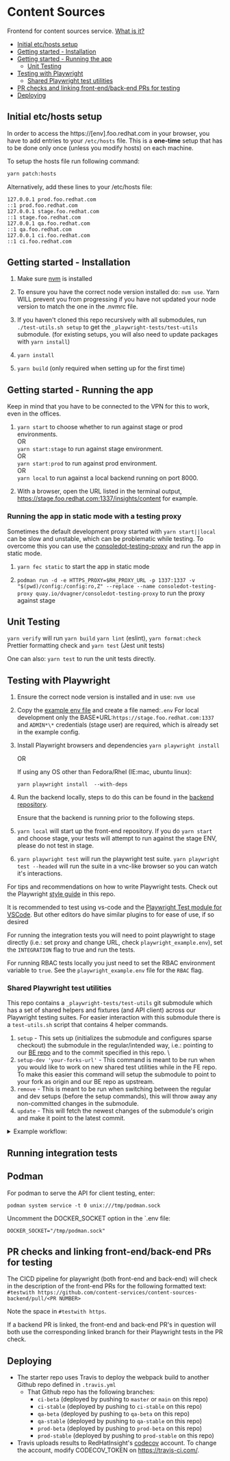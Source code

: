 # Content Sources

Frontend for content sources service. [What is it?](https://github.com/content-services/content-sources-backend?tab=readme-ov-file#what-is-it)

<!--toc:start-->

- [Initial etc/hosts setup](#initial-etchosts-setup)
- [Getting started - Installation](#getting-started-installation)
- [Getting started - Running the app](#getting-started-running-the-app)
  - [Unit Testing](#unit-testing)
- [Testing with Playwright](#testing-with-playwright)
  - [Shared Playwright test utilities](#shared-playwright-test-utilities)
- [PR checks and linking front-end/back-end PRs for testing](#pr-checks-and-linking-front-endback-end-prs-for-testing)
- [Deploying](#deploying)
<!--toc:end-->

## Initial etc/hosts setup

In order to access the https://[env].foo.redhat.com in your browser, you have to add entries to your `/etc/hosts` file. This is a **one-time** setup that has to be done only once (unless you modify hosts) on each machine.

To setup the hosts file run following command:

```bash
yarn patch:hosts
```

Alternatively, add these lines to your /etc/hosts file:

```
127.0.0.1 prod.foo.redhat.com
::1 prod.foo.redhat.com
127.0.0.1 stage.foo.redhat.com
::1 stage.foo.redhat.com
127.0.0.1 qa.foo.redhat.com
::1 qa.foo.redhat.com
127.0.0.1 ci.foo.redhat.com
::1 ci.foo.redhat.com
```

## Getting started - Installation

1. Make sure [nvm](https://github.com/nvm-sh/nvm) is installed

2. To ensure you have the correct node version installed do: `nvm use`.
   Yarn WILL prevent you from progressing if you have not updated your node version to match the one in the .nvmrc file.

3. If you haven't cloned this repo recursively with all submodules, run `./test-utils.sh setup` to get the `_playwright-tests/test-utils` submodule. (for existing setups, you will also need to update packages with `yarn install`)

4. `yarn install`

5. `yarn build` (only required when setting up for the first time)

## Getting started - Running the app

Keep in mind that you have to be connected to the VPN for this to work, even in the offices.

1. `yarn start` to choose whether to run against stage or prod environments. <br/>
   OR <br/>
   `yarn start:stage` to run against stage environment. <br/>
   OR <br/>
   `yarn start:prod` to run against prod environment. <br/>
   OR <br/>
   `yarn local` to run against a local backend running on port 8000.<br/>

2. With a browser, open the URL listed in the terminal output, <https://stage.foo.redhat.com:1337/insights/content> for example.

### Running the app in static mode with a testing proxy

Sometimes the default development proxy started with `yarn start||local` can be
slow and unstable, which can be problematic while testing. To overcome this you
can use the [consoledot-testing-proxy](https://github.com/dvagner/consoledot-testing-proxy)
and run the app in static mode.

1. `yarn fec static` to start the app in static mode

2. `podman run -d -e HTTPS_PROXY=$RH_PROXY_URL -p 1337:1337 -v "$(pwd)/config:/config:ro,Z" --replace --name consoledot-testing-proxy quay.io/dvagner/consoledot-testing-proxy` to run the proxy against stage

## Unit Testing

`yarn verify` will run `yarn build` `yarn lint` (eslint), `yarn format:check` Prettier formatting check and `yarn test` (Jest unit tests)

One can also: `yarn test` to run the unit tests directly.

## Testing with Playwright

1. Ensure the correct node version is installed and in use: `nvm use`

2. Copy the [example env file](playwright_example.env) and create a file named:`.env`
   For local development only the BASE*URL:`https://stage.foo.redhat.com:1337` and `ADMIN*\*` credentials (stage user) are required, which is already set in the example config.

3. Install Playwright browsers and dependencies
   `yarn playwright install`

   OR

   If using any OS other than Fedora/Rhel (IE:mac, ubuntu linux):

   `yarn playwright install  --with-deps`

4. Run the backend locally, steps to do this can be found in the [backend repository](https://github.com/content-services/content-sources-backend).

   Ensure that the backend is running prior to the following steps.

5. `yarn local` will start up the front-end repository. If you do `yarn start` and choose stage, your tests will attempt to run against the stage ENV, please do not test in stage.

6. `yarn playwright test` will run the playwright test suite. `yarn playwright test --headed` will run the suite in a vnc-like browser so you can watch it's interactions.

For tips and recommendations on how to write Playwright tests. Check out the Playwright [style guide](/_playwright-tests/style_guide.md) in this repo.

It is recommended to test using vs-code and the [Playwright Test module for VSCode](https://marketplace.visualstudio.com/items?itemName=ms-playwright.playwright). But other editors do have similar plugins to for ease of use, if so desired

For running the integration tests you will need to point playwright to stage directly (i.e.: set proxy and change URL, check `playwright_example.env`), set the `INTEGRATION` flag to true and run the tests.

For running RBAC tests locally you just need to set the RBAC environment variable to `true`. See the `playwright_example.env` file for the `RBAC` flag.

### Shared Playwright test utilities

This repo contains a `_playwright-tests/test-utils` git submodule which has a set of shared helpers and fixtures (and API client) across our Playwright testing suites.
For easier interaction with this submodule there is a `test-utils.sh` script that contains 4 helper commands.

1. `setup` - This sets up (initializes the submodule and configures sparse checkout) the submodule in the regular/intended way, i.e.: pointing to our [BE repo](https://github.com/content-services/content-sources-backend) and to the commit specified in this repo. \
2. `setup-dev 'your-forks-url'` - This command is meant to be run when you would like to work on new shared test utilities while in the FE repo. To make this easier this command will setup the submodule to point to your fork as origin and our BE repo as upstream.
3. `remove` - This is meant to be run when switching between the regular and dev setups (before the setup commands), this will throw away any non-committed changes in the submodule.
4. `update` - This will fetch the newest changes of the submodule's origin and make it point to the latest commit.

<details>

  <summary>Example workflow:</summary>

_I am using the regular submodule setup. When working on new tests I thought of a new handy helper and want to add it as a shared one. \
 For that I want to work on my fork of our BE repo, so I run the `./test-utils.sh remove` and `./test-utils setup-dev 'my.forks.url'` commands. \
 Then I finish the helper, push those changes to my fork and make a PR from there (switch to the git context of the BE repo by entering the `_playwright-tests/test-utils` directory). \
 After that I make a FE draft PR and return back to the regular submodule setup by running `./test-utils.sh remove` and `./test-utils setup`. \
 When the BE PR merges I will update the FE PR to point to the newest changes in the BE by running `./test-utils.sh update` and committing, then make it ready for review!_

</details>

## Running integration tests

## Podman

For podman to serve the API for client testing, enter:

```
podman system service -t 0 unix:///tmp/podman.sock
```

Uncomment the DOCKER_SOCKET option in the `.env file:

```
DOCKER_SOCKET="/tmp/podman.sock"
```

## PR checks and linking front-end/back-end PRs for testing

The CICD pipeline for playwright (both front-end and back-end) will check in the description of the front-end PRs for the following formatted text:
`#testwith https://github.com/content-services/content-sources-backend/pull/<PR NUMBER>`

Note the space in `#testwith https`.

If a backend PR is linked, the front-end and back-end PR's in question will both use the corresponding linked branch for their Playwright tests in the PR check.

## Deploying

- The starter repo uses Travis to deploy the webpack build to another Github repo defined in `.travis.yml`
  - That Github repo has the following branches:
    - `ci-beta` (deployed by pushing to `master` or `main` on this repo)
    - `ci-stable` (deployed by pushing to `ci-stable` on this repo)
    - `qa-beta` (deployed by pushing to `qa-beta` on this repo)
    - `qa-stable` (deployed by pushing to `qa-stable` on this repo)
    - `prod-beta` (deployed by pushing to `prod-beta` on this repo)
    - `prod-stable` (deployed by pushing to `prod-stable` on this repo)
- Travis uploads results to RedHatInsight's [codecov](https://codecov.io) account. To change the account, modify CODECOV_TOKEN on <https://travis-ci.com/>.
